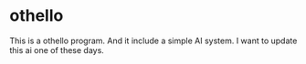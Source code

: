 # othello
This is a othello program. And it include a simple AI system. I want to update this ai one of these days.
